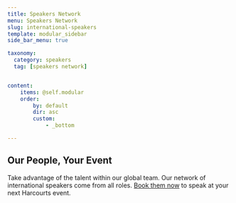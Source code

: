 ```yaml
---
title: Speakers Network
menu: Speakers Network
slug: international-speakers
template: modular_sidebar
side_bar_menu: true

taxonomy:
  category: speakers
  tag: [speakers network]


content:
    items: @self.modular
    order:
        by: default
        dir: asc
        custom:
            - _bottom

---
```


## Our People, Your Event
Take advantage of the talent within our global team. Our network of international speakers come from all
roles. [Book them now](Harcourts-International-Speaker-Network.pdf) to speak at your next Harcourts event.
